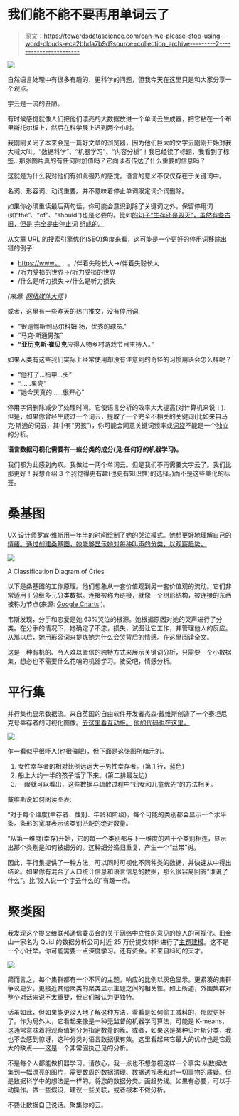 # 我们能不能不要再用单词云了

> 原文：<https://towardsdatascience.com/can-we-please-stop-using-word-clouds-eca2bbda7b9d?source=collection_archive---------2----------------------->

![](img/5ec8a18ab2922b3e55d0ab9e2cdbf579.png)

自然语言处理中有很多有趣的、更科学的问题，但我今天在这里只是和大家分享一个观点。

字云是一流的丑陋。

有时候感觉就像人们把他们漂亮的大数据放进一个单词云生成器，把它粘在一个布里斯托尔板上，然后在科学展上迟到两个小时。

我刚刚关闭了本来会是一篇好文章的浏览器，因为他们巨大的文字云刚刚开始对我大喊大叫。“数据科学”、“机器学习”、“内容分析”！我已经读了标题，我看到了标签…那张图片真的有任何附加值吗？它向读者传达了什么重要的信息吗？

这就是为什么我对他们有如此强烈的感觉。语言的意义不仅仅存在于关键词中。

名词、形容词、动词重要。并不意味着停止单词限定词介词删除。

如果你必须重读最后两句话，你可能会意识到除了关键词之外，保留停用词(如“the”、“of”、“should”)也是必要的。比如[的句子“生存还是毁灭”，虽然有些古旧，但是](https://www.elastic.co/blog/stop-stopping-stop-words-a-look-at-common-terms-query) [完全是由停止词](https://www.elastic.co/blog/stop-stopping-stop-words-a-look-at-common-terms-query) [组成的。](https://www.elastic.co/blog/stop-stopping-stop-words-a-look-at-common-terms-query)

从文章 URL 的搜索引擎优化(SEO)角度来看，这可能是一个更好的停用词移除出错的例子:

*   [https://www。](https://www.) …。/伴着失聪长大→/伴着失聪长大
*   /听力受损的世界→/听力受损的世界
*   /什么是听力损失→/什么是听力损失

*(来源:* [*网络媒体大师*](http://www.onlinemediamasters.com/why-you-shouldnt-remove-stop-words-from-urls/) *)*

或者，这里有一些昨天的热门推文，没有停用词:

*   "很遗憾听到马尔科姆·杨，优秀的球员."
*   “马克·斯通男孩”
*   **“亚历克斯·崔贝克**应得人物乡村游戏节目主持人。”

如果人类有这些我们实际上经常使用却没有注意到的奇怪的习惯用语会怎么样呢？

*   “他打了…指甲…头”
*   “……果壳”
*   “她今天真的……很开心”

停用字词删除减少了处理时间。它使语言分析的效率大大提高(对计算机来说！).但是，如果你曾经生成过一个词云，提取了一个完全不相关的关键词(比如来自马克·斯通的词云，其中有“男孩”)，你可能会同意关键词频率或[词袋](https://en.wikipedia.org/wiki/Bag-of-words_model)不能是一个独立的分析。

**语言数据可视化需要有一些分类的成分(见:任何好的机器学习)。**

我们都为此感到内疚。我做过一两个单词云。但是我们不再需要文字云了。我们比那更好！我想介绍 3 个我觉得更有趣(也更有知识性)的选择。)而不是这些美化的标签。

# 桑基图

[UX 设计师罗宾·维斯用一年半的时间绘制了她的哭泣模式。她想更好地理解自己的情绪。通过创建桑基图，她能够显示她对每种叫声的分类，以观察趋势。](http://robinwe.is/explorations/cry.html)

![](img/17dd80c5964a96577f57f4ea7fba3232.png)

A Classification Diagram of Cries

以下是桑基图的工作原理。他们想象从一套价值观到另一套价值观的流动。它们非常适用于分级多元分类数据。连接被称为链接，就像一个树形结构，被连接的东西被称为节点(来源: [Google Charts](https://developers.google.com/chart/interactive/docs/gallery/sankey) )。

韦斯发现，分手和恋爱是她 63%哭泣的根源。她根据原因对她的哭声进行了分类。在分手的情况下，她确定了不忠，损失，试图让它工作，并管理他人的反应。从那以后，她用形容词来提炼她为什么会哭背后的情感。[在这里阅读全文](http://robinwe.is/explorations/cry.html)。

这是一种有机的、令人难以置信的独特方式来展示关键词分析，只需要一个小数据集，想必也不需要什么花哨的机器学习。接受吧，情感分析。

# 平行集

并行集也显示数据流。来自英国的自由软件开发者杰森·戴维斯创造了一个泰坦尼克号幸存者的可视化图像。[去这里看互动版。](https://www.jasondavies.com/parallel-sets/) [他的代码也在这里。](https://github.com/jasondavies/d3-parsets)

![](img/5a78f7ae85d2039f354aac3ed67c343a.png)

乍一看似乎很吓人(也很催眠)，但下面是这张图所暗示的。

1.  女性幸存者的相对比例远远大于男性幸存者。(第 1 行，蓝色)
2.  船上大约一半的孩子活了下来。(第二排最左边)
3.  一眼就可以看出，这些数据与疏散过程中“妇女和儿童优先”的方法相关。

戴维斯说如何阅读图表:

“对于每个维度(幸存者、性别、年龄和阶级)，每个可能的类别都会显示一个水平条。条形的宽度表示该类别匹配的绝对数量。

“从第一维度(幸存)开始，它的每一个类别都与下一维度的若干个类别相连，显示出那个类别是如何被细分的。这种细分递归重复，产生一个“丝带”树。

因此，平行集提供了一种方法，可以同时可视化不同种类的数据，并快速从中得出结论。如果你有混合了人口统计信息和语言信息的数据，那么很容易回答“谁说了什么”。比“没人说一个字云什么的”有趣一点。

# 聚类图

我发现这个提交给联邦通信委员会的关于网络中立性的意见的惊人的可视化。旧金山一家名为 Quid 的数据分析公司对近 25 万份提交材料进行了[主题建模](https://www.kdnuggets.com/2016/07/text-mining-101-topic-modeling.html)。这不是一个小壮举。你可能需要一点深度学习。还有资金。和来自科幻的天才。

![](img/03f8ed163e662c250a426d0284ae3eca.png)

简而言之，每个集群都有一个不同的主题，响应的比例以灰色显示。更紧凑的集群争议更少。更接近其他聚类的聚类显示主题之间的相关性。如上所述，外围集群对整个对话来说不太重要，但它们被认为更独特。

话虽如此，但如果能更深入地了解这种方法，看看是如何偷工减料的，那就更好了。作为局外人，它看起来像是一种无监督的机器学习算法，可能是 K-means，这通常意味着将观察值划分为指定数量的簇。或者，如果这是某种贝叶斯分类，我也不会感到惊讶，这种分类对语言数据很有效。这里看起来它最大的优点也是它最大的缺点——这是一个非常固执己见的分析。

不是每个人都能做机器学习。请放心，我一点也不想忽视这样一个事实:从数据收集到一幅漂亮的图片，需要数周的数据清理、数据透视表和对一切事物的质疑。但是数据科学中的想法是一样的。将您的数据分类。画趋势线。如果有必要，可以手动操作。做一些假设，建议一些关联，或者根本不做分析。

不要让数据自己说话。聚集你的云。